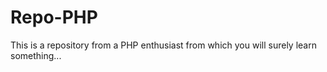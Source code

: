 # Repo-PHP
This is a repository from a PHP enthusiast from which you will surely learn something...
